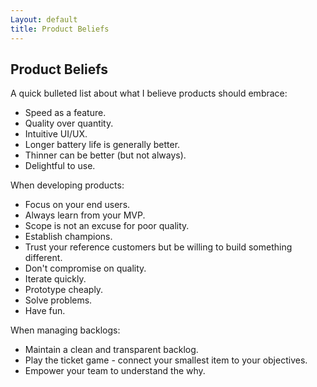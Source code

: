 ```yaml
---
Layout: default
title: Product Beliefs
---
```


## Product Beliefs

A quick bulleted list about what I believe products should embrace:

* Speed as a feature.
* Quality over quantity.
* Intuitive UI/UX.
* Longer battery life is generally better.
* Thinner can be better (but not always).
* Delightful to use.

When developing products: 

* Focus on your end users.
* Always learn from your MVP.
* Scope is not an excuse for poor quality.
* Establish champions.
* Trust your reference customers but be willing to build something different.
* Don't compromise on quality.
* Iterate quickly. 
* Prototype cheaply.
* Solve problems.
* Have fun.

When managing backlogs:
* Maintain a clean and transparent backlog.
* Play the ticket game - connect your smallest item to your objectives.
* Empower your team to understand the why.
